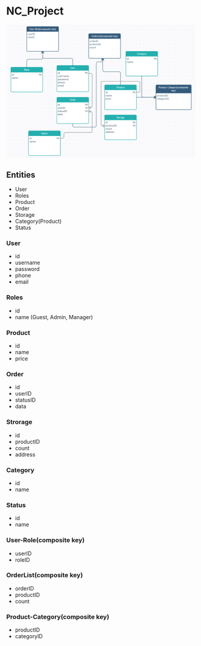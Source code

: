 # NC_Project

![Entyties](https://github.com/Aliluev/NC_Project/blob/main/Entities2.png)

## Entities
* User
* Roles
* Product
* Order
* Storage
* Category(Product)
* Status

### User
* id
* username
* password
* phone
* email

### Roles
* id
* name (Guest, Admin, Manager)

### Product 
* id
* name
* price

### Order
* id
* userID
* statusID
* data

### Strorage
* id
* productID
* count
* address

### Category
* id
* name 

### Status
* id
* name

### User-Role(composite key)
* userID
* roleID

### OrderList(composite key)
* orderID
* productID
* count

### Product-Category(composite key)
* productID
* categoryID


